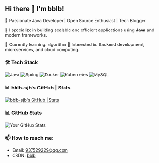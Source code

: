 ## Hi there 👋 I'm bblb!
🚀 Passionate Java Developer | Open Source Enthusiast | Tech Blogger

🎯 I specialize in building scalable and efficient applications using **Java** and modern frameworks.

🌱 Currently learning: algorithm
📌 Interested in: Backend development, microservices, and cloud computing.

### 🛠 Tech Stack
![Java](https://img.shields.io/badge/Java-ED8B00?style=for-the-badge&logo=java&logoColor=white)
![Spring](https://img.shields.io/badge/Spring-6DB33F?style=for-the-badge&logo=spring&logoColor=white)
![Docker](https://img.shields.io/badge/Docker-2496ED?style=for-the-badge&logo=docker&logoColor=white)
![Kubernetes](https://img.shields.io/badge/Kubernetes-326CE5?style=for-the-badge&logo=kubernetes&logoColor=white)
![MySQL](https://img.shields.io/badge/MySQL-4479A1?style=for-the-badge&logo=mysql&logoColor=white)

### 📊 bblb-sjb's GitHub | Stats

[![bblb-sjb's GitHub | Stats](https://stats.quira.sh/bblb-sjb/github?theme=light)](https://quira.sh?utm_source=widgets&utm_campaign=bblb-sjb)

### 📊 GitHub Stats
![Your GitHub Stats](https://github-readme-stats.vercel.app/api?username=your-github-username&show_icons=true&theme=light)


### 📫 How to reach me:
- Email: [937529229@qq.com](mailto:937529229@qq.com)
- CSDN: [bblb](https://blog.csdn.net/qq_45400167?spm=1000.2115.3001.5343)



